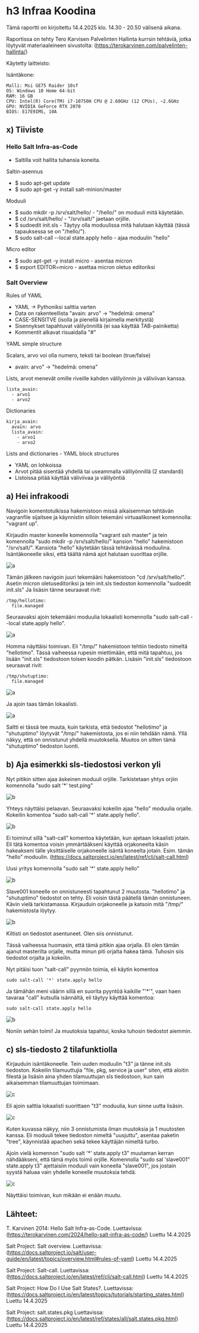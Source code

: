 # h3 Infraa Koodina

Tämä raportti on kirjoitettu 14.4.2025 klo. 14.30 - 20.50 välisenä aikana.

Raportissa on tehty Tero Karvisen Palvelinten Hallinta kurrsin tehtäviä, jotka löytyvät materiaaleineen sivustolta: (https://terokarvinen.com/palvelinten-hallinta/)

Käytetty laitteisto:

Isäntäkone:

    Malli: Msi GE75 Raider 10sf
    OS: Windows 10 Home 64-bit
    RAM: 16 GB
    CPU: Intel(R) Core(TM) i7-10750H CPU @ 2.60GHz (12 CPUs), ~2.6GHz
    GPU: NVIDIA GeForce RTX 2070
    BIOS: E17E9IMS, 10A


## x) Tiiviste

### Hello Salt Infra-as-Code

* Saltilla voit hallita tuhansia koneita.

Saltin-asennus

* $ sudo apt-get update
* $ sudo apt-get -y install salt-minion/master

Moduuli

* $ sudo mkdir -p /srv/salt/hello/ - "/hello/" on moduuli mitä käytetään.
* $ cd /srv/salt/hello/ - "/srv/salt/" jaetaan orjille.
* $ sudoedit init.sls - Täytyy olla moduulissa mitä halutaan käyttää (tässä tapauksessa se on "/hello/").
* $ sudo salt-call --local state.apply hello - ajaa moduulin "hello"

Micro editor

* $ sudo apt-get -y install micro - asentaa micron
* $ export EDITOR=micro - asettaa micron oletus editoriksi

### Salt Overview

Rules of YAML

* YAML -> Pythoniksi salttia varten
* Data on rakenteellista "avain: arvo" -> "hedelmä: omena"
* CASE-SENSITVE (isolla ja pienellä kirjaimella merkitystä)
* Sisennykset tapahtuvat välilyönnillä (ei saa käyttää TAB-painiketta)
* Kommentit alkavat risuaidalla "#"

YAML simple structure

Scalars, arvo voi olla numero, teksti tai boolean (true/false)

* avain: arvo" -> "hedelmä: omena"

Lists, arvot menevät omille riveille kahden välilyönnin ja väliviivan kanssa. 

    lista_avain:
      - arvo1
      - arvo2

Dictionaries

    kirja_avain:
      avain: arvo   
      lista_avain:
        - arvo1
        - arvo2

Lists and dictionaries - YAML block structures

* YAML on lohkoissa
* Arvot pitää sisentää yhdellä tai useammalla välilyönnillä (2 standardi)
* Listoissa pitää käyttää väliviivaa ja välilyöntiä

## a) Hei infrakoodi

Navigoin komentotulkissa hakemistoon missä aikaisemman tehtävän vagranfile sijaitsee ja käynnistin silloin tekemäni virtuaalikoneet komennolla: "vagrant up".

Kirjaudin master koneelle komennolla "vagrant ssh master" ja tein komennolla "sudo mkdir -p /srv/salt/hello/" kansion "hello" hakemistoon "/srv/salt/". Kansiota "hello" käytetään tässä tehtävässä moduulina. Isäntäkoneelle siksi, että täältä nämä ajot halutaan suorittaa orjille.

![a](images/h3_a1.png)

Tämän jälkeen navigoin juuri tekemääni hakemistoon "cd /srv/salt/hello/". Asetin micron oletuseditoriksi ja tein init.sls tiedoston komennolla "sudoedit init.sls" Ja lisäsin tänne seuraavat rivit:

    /tmp/hellotimo:
      file.managed
 
Seuraavaksi ajoin tekemääni moduulia lokaalisti komennolla "sudo salt-call --local state.apply hello".

![a](images/h3_a2.png)

Homma näyttäisi toimivan. Eli "/tmp/" hakemistoon tehtiin tiedosto nimeltä "hellotimo". Tässä vaiheessa rupesin miettimään, että mitä tapahtuu, jos lisään "init.sls" tiedostoon toisen koodin pätkän.
Lisäsin "init.sls" tiedostoon seuraavat rivit:

    /tmp/shutuptimo:
      file.managed

![a](images/h3_a4.png)

Ja ajoin taas tämän lokaalisti.

![a](images/h3_a3.png)

Saltti ei tässä tee muuta, kuin tarkista, että tiedostot "hellotimo" ja "shutuptimo" löytyvät "/tmp/" hakemistosta, jos ei niin tehdään nämä. Yllä näkyy, että on onnistunut yhdellä muutoksella. Muutos on sitten tämä "shutuptimo" tiedoston luonti.

## b) Aja esimerkki sls-tiedostosi verkon yli

Nyt pitikin sitten ajaa äskeinen moduuli orjille. Tarkistetaan yhtys orjiin komennolla "sudo salt '*' test.ping"

![b](images/h3_b1.png)

Yhteys näyttäisi pelaavan. Seuraavaksi kokeilin ajaa "hello" moduulia orjalle. Kokeilin komentoa "sudo salt-call '*' state.apply hello".

![b](images/h3_b3.png)

Ei toiminut sillä "salt-call" komentoa käytetään, kun ajetaan lokaalisti jotain. Eli tätä komentoa voisin ymmärtääkseni käyttää orjakoneelta käsin hakeakseni tälle yksittäiselle orjakoneelle isäntä koneelta jotain. Esim. tämän "hello" moduulin. (https://docs.saltproject.io/en/latest/ref/cli/salt-call.html)

Uusi yritys komennolla "sudo salt '*' state.apply hello"

![b](images/h3_b2.png)

Slave001 koneelle on onnistuneesti tapahtunut 2 muutosta. "hellotimo" ja "shutuptimo" tiedostot on tehty. Eli voisin tästä päätellä tämän onnistuneen. Kävin vielä tarkistamassa. Kirjauduin orjakoneelle ja katsoin mitä "/tmp/" hakemistosta löytyy.

![b](images/h3_b4.png)

Kiltisti on tiedostot asentuneet. Olen siis onnistunut. 

Tässä vaiheessa huomasin, että tämä pitikin ajaa orjalla. Eli olen tämän ajanut masterilta orjalle, mutta minun piti orjalta hakea tämä. Tuhosin siis tiedostot orjalta ja kokeilin. 

Nyt pitäisi tuon "salt-call" pyynnön toimia, eli käytin komentoa 

    sudo salt-call '*' state.apply hello

Ja tämähän meni väärin sillä en suorita pyyntöä kaikille "'*'", vaan haen tavaraa "call" kutsulla isännältä, eli täytyy käyttää komentoa: 
    
    sudo salt-call state.apply hello

![b](images/h3_b6.png)

Noniin sehän toimi! Ja muutoksia tapahtui, koska tuhosin tiedostot aiemmin.

## c) sls-tiedosto 2 tilafunktiolla

Kirjauduin isäntäkoneelle. Tein uuden moduulin "t3" ja tänne init.sls tiedoston. Kokeilin tilamuuttujia "file, pkg, service ja user" siten, että aloitin filestä ja lisäsin aina yhden tilamuuttujan sls tiedostoon, kun sain aikaisemman tilamuuttujan toimimaan.

![c](images/h3_c1.png)

Eli ajoin salttia lokaalisti suorittaen "t3" moduulia, kun sinne uutta lisäsin. 

![c](images/h3_c2.png)

Kuten kuvassa näkyy, niin 3 onnistumista ilman muutoksia ja 1 muutosten kanssa. Eli moduuli tekee tiedoston nimeltä "uusjuttu", asentaa paketin "tree", käynnistää apachen sekä tekee käyttäjän nimeltä turbo.

Ajoin vielä komennon "sudo salt '*' state.apply t3" muutaman kerran nähdääkseni, että tämä myös toimii orjille. Komennolla "sudo sal 'slave001" state.apply t3" ajettaisiin moduuli vain koneella "slave001", jos jostain syystä haluaa vain yhdelle koneelle muutoksia tehdä.

![c](images/h3_c3.png)

Näyttäisi toimivan, kun mikään ei enään muutu. 

## Lähteet:

T. Karvinen 2014: Hello Salt Infra-as-Code. Luettavissa: (https://terokarvinen.com/2024/hello-salt-infra-as-code/) Luettu 14.4.2025

Salt Project: Salt overview. Luettavissa: (https://docs.saltproject.io/salt/user-guide/en/latest/topics/overview.html#rules-of-yaml) Luettu 14.4.2025

Salt Project: Salt-call. Luettavissa: (https://docs.saltproject.io/en/latest/ref/cli/salt-call.html) Luettu 14.4.2025

Salt Project: How Do I Use Salt States?. Luettavissa: (https://docs.saltproject.io/en/latest/topics/tutorials/starting_states.html) Luettu 14.4.2025

Salt Project: salt.states.pkg Luettavissa: (https://docs.saltproject.io/en/latest/ref/states/all/salt.states.pkg.html) Luettu 14.4.2025


